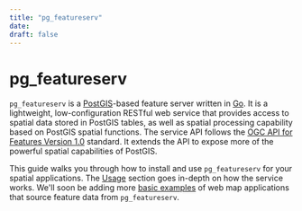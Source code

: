```yaml
---
title: "pg_featureserv"
date:
draft: false
---
```


# pg_featureserv
`pg_featureserv` is a [PostGIS](https://postgis.net/)-based feature server written in [Go](https://golang.org/).
It is a lightweight, low-configuration RESTful web service that provides
access to spatial data stored in PostGIS tables, as well as spatial processing capability
based on PostGIS spatial functions.
The service API follows the [OGC API for Features Version 1.0](http://docs.opengeospatial.org/is/17-069r3/17-069r3.html) standard.
It extends the API to expose more of the powerful spatial capabilities of PostGIS.

This guide walks you through how to install and use `pg_featureserv` for your spatial applications.
The [Usage](/usage/) section goes in-depth on how the service works.
We'll soon be adding more [basic examples](/examples/) of web map applications that source feature data from `pg_featureserv`.

